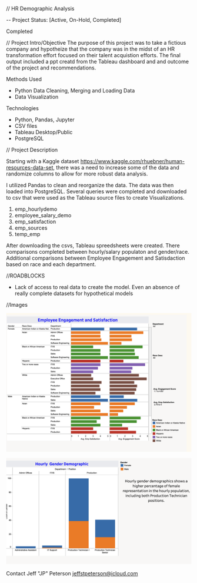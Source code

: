 
// HR Demographic Analysis  

-- Project Status: [Active, On-Hold, Completed]

Completed

// Project Intro/Objective
The purpose of this project was to take a fictious company and hypotheize that the company was in the midst of an HR transformation effort focused on their talent acquistion efforts. The final output included a ppt creatd from the Tableau dashboard and and outcome of the project and recommendations. 

Methods Used
* Python Data Cleaning, Merging and Loading Data
* Data Visualization

Technologies

* Python, Pandas, Jupyter 
* CSV files
* Tableau Desktop/Public
* PostgreSQL

// Project Description

Starting with a Kaggle dataset https://www.kaggle.com/rhuebner/human-resources-data-set, there was a need to increase some of the data and randomize columns to allow for more robust data analysis. 

I utilized Pandas to clean and reorganize the data. The data was then loaded into PostgreSQL. Several queries were completed and downloaded to csv that were used as the Tableau source files to create Visualizations. 

1. emp_hourlydemo
2. employee_salary_demo
3. emp_satisfaction
4. emp_sources
5. temp_emp

After downloading the csvs, Tableau spreedsheets were created. There comparisons completed between hourly/salary populaton and gender/race. Additional comparisons between Employee Engagement and Satisdaction based on race and each department. 

//ROADBLOCKS
* Lack of access to real data to create the model. Even an absence of really complete datasets for hypothetical models 


//Images

![Emp Satisfaction](https://github.com/jeffstpeterson/HR-Demographic-Analysis/blob/main/Images/Employee%20Satisfaction.png)


![Hourly Demographic](https://github.com/jeffstpeterson/HR-Demographic-Analysis/blob/main/Images/Hourly%20Demographic.png)

Contact
Jeff "JP" Peterson
jeffstpeterson@icloud.com 